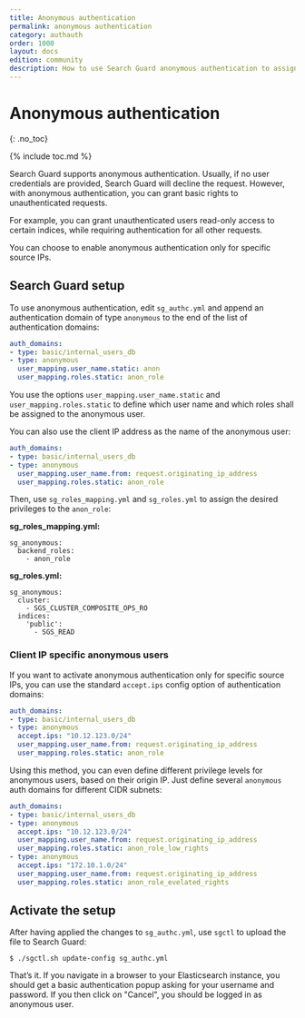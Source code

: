```yaml
---
title: Anonymous authentication
permalink: anonymous authentication 
category: authauth
order: 1000
layout: docs
edition: community
description: How to use Search Guard anonymous authentication to assign default permissions if a user is not authenticated.
---
```

<!---
Copyright 2020 floragunn GmbH
-->

# Anonymous authentication
{: .no_toc}

{% include toc.md %}

Search Guard supports anonymous authentication. Usually, if no user credentials are provided, Search Guard will decline the request. However, with anonymous authentication, you can grant basic rights to unauthenticated requests.

For example, you can grant unauthenticated users read-only access to certain indices, while requiring authentication for all other requests.

You can choose to enable anonymous authentication only for specific source IPs.

## Search Guard setup

To use anonymous authentication, edit `sg_authc.yml` and append an authentication domain of type `anonymous` to the end of the list of authentication domains:

```yaml
auth_domains:
- type: basic/internal_users_db
- type: anonymous
  user_mapping.user_name.static: anon
  user_mapping.roles.static: anon_role
```

You use the options `user_mapping.user_name.static` and `user_mapping.roles.static` to define which user name and which roles shall be assigned to the anonymous user.

You can also use the client IP address as the name of the anonymous user:

```yaml
auth_domains:
- type: basic/internal_users_db
- type: anonymous
  user_mapping.user_name.from: request.originating_ip_address
  user_mapping.roles.static: anon_role
```

Then, use `sg_roles_mapping.yml` and `sg_roles.yml` to assign the desired privileges to the `anon_role`: 


**sg\_roles\_mapping.yml:**

```
sg_anonymous:
  backend_roles:
    - anon_role
```

**sg\_roles.yml:**

```
sg_anonymous:
  cluster:
    - SGS_CLUSTER_COMPOSITE_OPS_RO
  indices:
    'public':
      - SGS_READ
```

### Client IP specific anonymous users

If you want to activate anonymous authentication only for specific source IPs, you can use the standard `accept.ips` config option of authentication domains:

```yaml
auth_domains:
- type: basic/internal_users_db
- type: anonymous
  accept.ips: "10.12.123.0/24"
  user_mapping.user_name.from: request.originating_ip_address
  user_mapping.roles.static: anon_role
```

Using this method, you can even define different privilege levels for anonymous users, based on their origin IP. Just define several `anonymous` auth domains for different CIDR subnets:

```yaml
auth_domains:
- type: basic/internal_users_db
- type: anonymous
  accept.ips: "10.12.123.0/24"
  user_mapping.user_name.from: request.originating_ip_address
  user_mapping.roles.static: anon_role_low_rights
- type: anonymous
  accept.ips: "172.10.1.0/24"
  user_mapping.user_name.from: request.originating_ip_address
  user_mapping.roles.static: anon_role_evelated_rights
```


## Activate the setup

After having applied the changes to `sg_authc.yml`, use `sgctl` to upload the file to Search Guard:

```
$ ./sgctl.sh update-config sg_authc.yml
```

That’s it. If you navigate in a browser to your Elasticsearch instance, you should get a basic authentication popup asking for your username and password. If you then click on "Cancel", you should be logged in as anonymous user.



